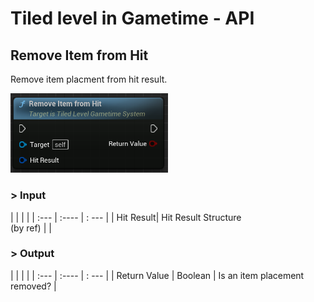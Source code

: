 # Tiled level in Gametime - API
## Remove Item from Hit

Remove item placment from hit result. 

<img src="../../_media/GametimeAPI/RemoveItem_FromHit.png" alt="drawing" width="50%"/>

### > Input
|             |         |       |
| :---        | :----   | : --- |
| Hit Result| Hit Result Structure <br/> (by ref) |   |

### > Output

|               |         |       |
| :---          | :----   | : --- |
| Return Value  | Boolean |  Is an item placement removed? |
